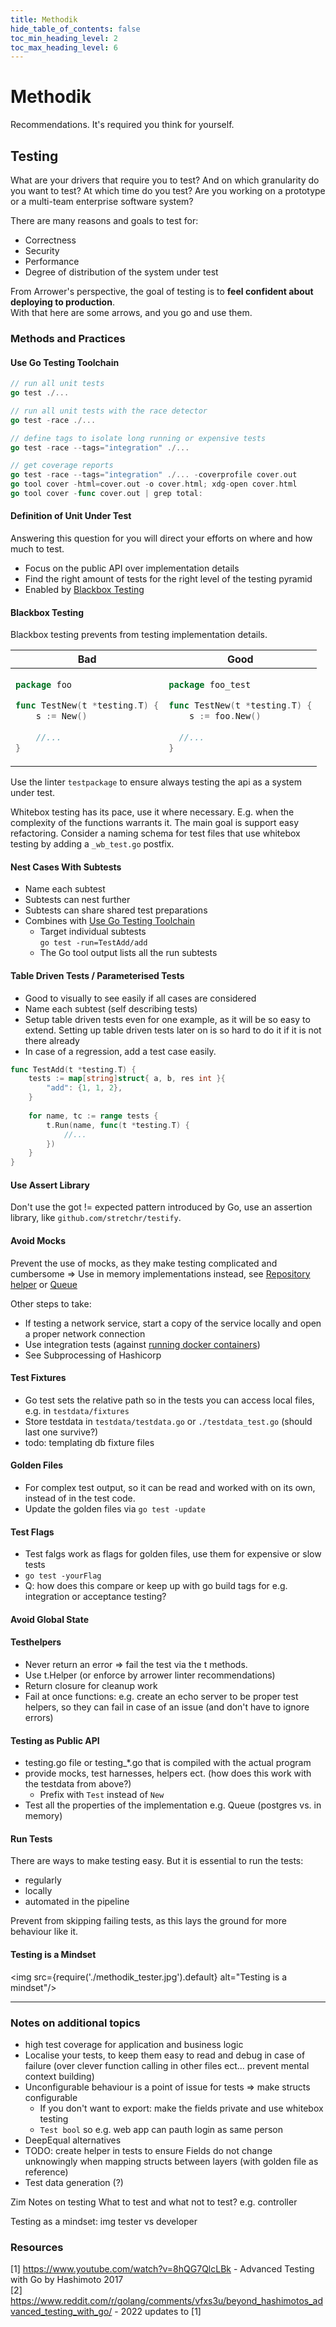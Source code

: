 ```yaml
---
title: Methodik
hide_table_of_contents: false
toc_min_heading_level: 2
toc_max_heading_level: 6
---
```


# Methodik
Recommendations. It's required you think for yourself.




## Testing
What are your drivers that require you to test? 
And on which granularity do you want to test? 
At which time do you test?
Are you working on a prototype or a multi-team enterprise software system?

There are many reasons and goals to test for:
* Correctness
* Security
* Performance
* Degree of distribution of the system under test

From Arrower's perspective, the goal of testing is to **feel confident about deploying to production**.\
With that here are some arrows, and you go and use them.


### Methods and Practices


#### Use Go Testing Toolchain
```go
// run all unit tests
go test ./...

// run all unit tests with the race detector
go test -race ./...

// define tags to isolate long running or expensive tests
go test -race --tags="integration" ./...

// get coverage reports
go test -race --tags="integration" ./... -coverprofile cover.out
go tool cover -html=cover.out -o cover.html; xdg-open cover.html
go tool cover -func cover.out | grep total:
```


#### Definition of Unit Under Test
Answering this question for you will direct your efforts on where and how much to test.

* Focus on the public API over implementation details
* Find the right amount of tests for the right level of the testing pyramid
* Enabled by [Blackbox Testing](#blackbox-testing)


#### Blackbox Testing
Blackbox testing prevents from testing implementation details.

<table>
<thead><tr><th>Bad</th><th>Good</th></tr></thead>
<tbody>
<tr><td>

```go
package foo

func TestNew(t *testing.T) {
    s := New()
	
    //...
}
```
</td><td>

```go
package foo_test

func TestNew(t *testing.T) {
    s := foo.New()
  
  //...
}
```
</td></tr>
</tbody></table>

Use the linter `testpackage` to ensure always testing the api as a system under test.

Whitebox testing has its pace, use it where necessary. 
E.g. when the complexity of the functions warrants it. 
The main goal is support easy refactoring.
Consider a naming schema for test files that use whitebox testing by adding a `_wb_test.go` postfix. 


#### Nest Cases With Subtests
* Name each subtest
* Subtests can nest further
* Subtests can share shared test preparations
* Combines with [Use Go Testing Toolchain](#use-go-testing-toolchain)
  * Target individual subtests \
    `go test -run=TestAdd/add`
  * The Go tool output lists all the run subtests


#### Table Driven Tests / Parameterised Tests
* Good to visually to see easily if all cases are considered 
* Name each subtest (self describing tests)
* Setup table driven tests even for one example,
  as it will be so easy to extend. 
  Setting up table driven tests later on is so hard to do it if it is not there already
* In case of a regression, add a test case easily.

```go
func TestAdd(t *testing.T) {
    tests := map[string]struct{ a, b, res int }{
        "add": {1, 1, 2},
    }
    
    for name, tc := range tests {
        t.Run(name, func(t *testing.T) {
            //...
        })
    }
}
```


#### Use Assert Library
Don't use the got != expected pattern introduced by Go, use an assertion library, like `github.com/stretchr/testify`.


#### Avoid Mocks
Prevent the use of mocks, as they make testing complicated and cumbersome
⇒ Use in memory implementations instead, see [Repository helper](/docs/basics/testing#unit-testing) or [Queue](/docs/basics/jobs#testing)

Other steps to take:
* If testing a network service, start a copy of the service locally and open a proper network connection
* Use integration tests (against [running docker containers](/docs/basics/testing#integration-testing))
* See Subprocessing of Hashicorp


#### Test Fixtures
* Go test sets the relative path so in the tests you can access local files, e.g. in `testdata/fixtures`
* Store testdata in `testdata/testdata.go` or `./testdata_test.go` (should last one survive?)
* todo: templating db fixture files


#### Golden Files
* For complex test output, so it can be read and worked with on its own, instead of in the test code.
* Update the golden files via `go test -update`


#### Test Flags
* Test falgs work as flags for golden files, use them for expensive or slow tests
* `go test -yourFlag`
* Q: how does this compare or keep up with go build tags for e.g. integration or acceptance testing?


#### Avoid Global State


#### Testhelpers
* Never return an error => fail the test via the t methods.
* Use t.Helper (or enforce by arrower linter recommendations)
* Return closure for cleanup work
* Fail at once functions: 
  e.g. create an echo server to be proper test helpers,
  so they can fail in case of an issue (and don't have to ignore errors)


#### Testing as Public API
* testing.go file or testing_*.go that is compiled with the actual program
* provide mocks, test harnesses, helpers ect. (how does this work with the testdata from above?)
  * Prefix with `Test` instead of `New`
* Test all the properties of the implementation e.g. Queue (postgres vs. in memory)


#### Run Tests
There are ways to make testing easy. 
But it is essential to run the tests:
* regularly
* locally
* automated in the pipeline

Prevent from skipping failing tests, as this lays the ground for more behaviour like it.


#### Testing is a Mindset
<img src={require('./methodik_tester.jpg').default} alt="Testing is a mindset"/>




---
### Notes on additional topics
* high test coverage for application and business logic
* Localise your tests, to keep them easy to read and debug in case of failure (over clever function calling in other files ect... prevent mental context building)
* Unconfigurable behaviour is a point of issue for tests => make structs configurable
  * If you don't want to export: make the fields private and use whitebox testing
  * `Test bool` so e.g. web app can pauth login as same person
* DeepEqual alternatives
* TODO: create helper in tests to ensure Fields do not change unknowingly when mapping structs between layers (with golden file as reference)
* Test data generation (?)

Zim Notes on testing
What to test and what not to test? e.g. controller

Testing as a mindset: img tester vs developer

### Resources
[1] https://www.youtube.com/watch?v=8hQG7QlcLBk - Advanced Testing with Go by Hashimoto 2017\
[2] https://www.reddit.com/r/golang/comments/vfxs3u/beyond_hashimotos_advanced_testing_with_go/ - 2022 updates to [1]

